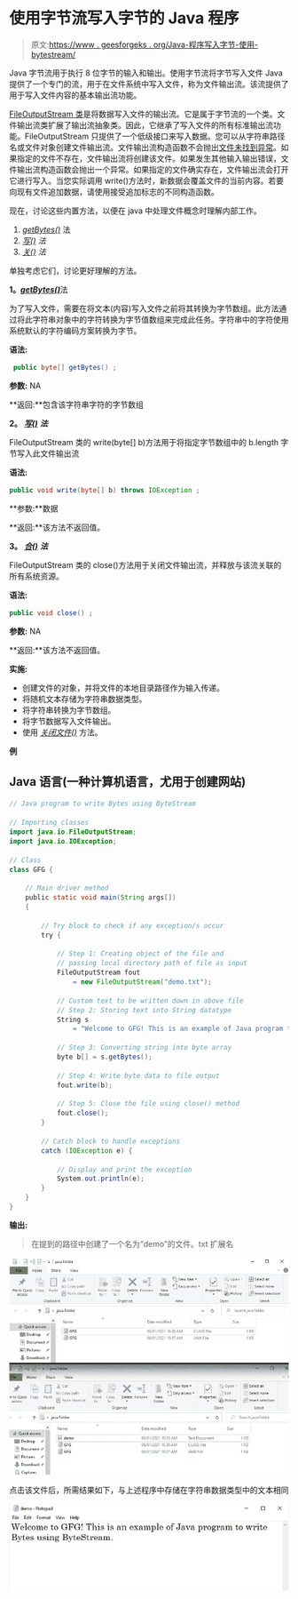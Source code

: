 # 使用字节流写入字节的 Java 程序

> 原文:[https://www . geesforgeks . org/Java-程序写入字节-使用-bytestream/](https://www.geeksforgeeks.org/java-program-to-write-bytes-using-bytestream/)

Java 字节流用于执行 8 位字节的输入和输出。使用字节流将字节写入文件 Java 提供了一个专门的流，用于在文件系统中写入文件，称为文件输出流。该流提供了用于写入文件内容的基本输出流功能。

[FileOutputStream 类](https://www.geeksforgeeks.org/fileoutputstream-in-java/)是将数据写入文件的输出流。它是属于字节流的一个类。文件输出流类扩展了输出流抽象类。因此，它继承了写入文件的所有标准输出流功能。FileOutputStream 只提供了一个低级接口来写入数据。您可以从字符串路径名或文件对象创建文件输出流。文件输出流构造函数不会抛出[文件未找到异常](https://www.geeksforgeeks.org/built-exceptions-java-examples/)。如果指定的文件不存在，文件输出流将创建该文件。如果发生其他输入输出错误，文件输出流构造函数会抛出一个异常。如果指定的文件确实存在，文件输出流会打开它进行写入。当您实际调用 write()方法时，新数据会覆盖文件的当前内容。若要向现有文件追加数据，请使用接受追加标志的不同构造函数。

现在，讨论这些内置方法，以便在 java 中处理文件概念时理解内部工作。

1.  [*getBytes()*](https://www.geeksforgeeks.org/java-lang-string-getbyte-java/) 法
2.  [*写()*](https://www.geeksforgeeks.org/file-handling-java-using-filewriter-filereader/) *法*
3.  [*关()*](https://www.geeksforgeeks.org/reader-close-method-in-java-with-examples/) *法*

单独考虑它们，讨论更好理解的方法。

**1。**[***getBytes()***](https://www.geeksforgeeks.org/java-lang-string-getbyte-java/)法

为了写入文件，需要在将文本(内容)写入文件之前将其转换为字节数组。此方法通过将此字符串对象中的字符转换为字节值数组来完成此任务。字符串中的字符使用系统默认的字符编码方案转换为字节。

**语法:**

```java
 public byte[] getBytes() ; 
```

**参数:** NA

**返回:**包含该字符串字符的字节数组

**2。** [***写()***](https://www.geeksforgeeks.org/file-handling-java-using-filewriter-filereader/) ***法***

FileOutputStream 类的 write(byte[] b)方法用于将指定字节数组中的 b.length 字节写入此文件输出流

**语法:**

```java
public void write(byte[] b) throws IOException ; 
```

**参数:**数据

**返回:**该方法不返回值。

**3。** [***合()***](https://www.geeksforgeeks.org/reader-close-method-in-java-with-examples/) ***法***

FileOutputStream 类的 close()方法用于关闭文件输出流，并释放与该流关联的所有系统资源。

**语法:**

```java
public void close() ; 
```

**参数:** NA

**返回:**该方法不返回值。

**实施:**

*   创建文件的对象，并将文件的本地目录路径作为输入传递。
*   将随机文本存储为字符串数据类型。
*   将字符串转换为字节数组。
*   将字节数据写入文件输出。
*   使用 [*关闭文件()*](https://www.geeksforgeeks.org/reader-close-method-in-java-with-examples/) 方法。

**例**

## Java 语言(一种计算机语言，尤用于创建网站)

```java
// Java program to write Bytes using ByteStream

// Importing classes
import java.io.FileOutputStream;
import java.io.IOException;

// Class
class GFG {

    // Main driver method
    public static void main(String args[])
    {

        // Try block to check if any exception/s occur
        try {

            // Step 1: Creating object of the file and
            // passing local directory path of file as input
            FileOutputStream fout
                = new FileOutputStream("demo.txt");

            // Custom text to be written down in above file
            // Step 2: Storing text into String datatype
            String s
                = "Welcome to GFG! This is an example of Java program to write Bytes using ByteStream.";

            // Step 3: Converting string into byte array
            byte b[] = s.getBytes();

            // Step 4: Write byte data to file output
            fout.write(b);

            // Step 5: Close the file using close() method
            fout.close();
        }

        // Catch block to handle exceptions
        catch (IOException e) {

            // Display and print the exception
            System.out.println(e);
        }
    }
}
```

**输出:**

> 在提到的路径中创建了一个名为“demo”的文件。txt 扩展名

![](img/fb8fe93cb4e8489e030e98194844a6f1.png)

点击该文件后，所需结果如下，与上述程序中存储在字符串数据类型中的文本相同

![](img/9b0ec1eb8284fd7c66b41c55aa3d2d41.png)